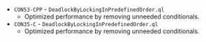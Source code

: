 - `CON53-CPP` - `DeadlockByLockingInPredefinedOrder.ql`
  - Optimized performance by removing unneeded conditionals. 
- `CON35-C`  - `DeadlockByLockingInPredefinedOrder.ql`
  - Optimized performance by removing unneeded conditionals. 
